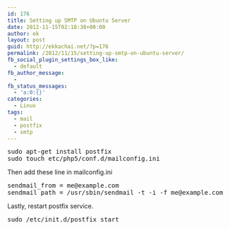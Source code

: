 ```yaml
---
id: 176
title: Setting up SMTP on Ubuntu Server
date: 2012-11-15T02:18:38+00:00
author: ek
layout: post
guid: http://ekkachai.net/?p=176
permalink: /2012/11/15/setting-up-smtp-on-ubuntu-server/
fb_social_plugin_settings_box_like:
  - default
fb_author_message:
  - 
fb_status_messages:
  - 'a:0:{}'
categories:
  - Linux
tags:
  - mail
  - postfix
  - smtp
---
```

<pre>sudo apt-get install postfix
sudo touch etc/php5/conf.d/mailconfig.ini
</pre>

Then add these line in mailconfig.ini

<pre>sendmail_from = me@example.com
sendmail_path = /usr/sbin/sendmail -t -i -f me@example.com
</pre>

Lastly, restart postfix service.

<pre>sudo /etc/init.d/postfix start
</pre>